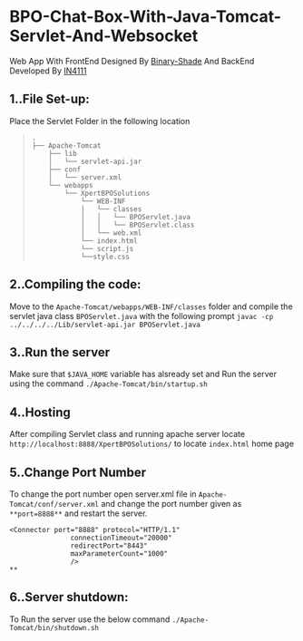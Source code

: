 # BPO-Chat-Box-With-Java-Tomcat-Servlet-And-Websocket
Web App With FrontEnd Designed By [Binary-Shade](https://github.com/Binary-Shade) And BackEnd Developed By [IN4111](https://github.com/IN4111)
## 1..File Set-up:
Place the Servlet Folder in the following location
>
> ```
> .
> ├── Apache-Tomcat
>     ├── lib
>     │   └── servlet-api.jar
>     ├── conf
>     │   └── server.xml
>     └── webapps
>         └── XpertBPOSolutions
>             └── WEB-INF
>             │   └── classes
>             │   │   └── BPOServlet.java
>             │   │   └── BPOServlet.class
>             │   └── web.xml
>             └── index.html
>             └── script.js
>             └──style.css  
> ```
## 2..Compiling the code:
Move to the ```Apache-Tomcat/webapps/WEB-INF/classes``` folder and compile the servlet java class ```BPOServlet.java```
with the following prompt
```javac -cp ../../../../Lib/servlet-api.jar BPOServlet.java```
## 3..Run the server
Make sure that ```$JAVA_HOME``` variable has alsready set and Run the server using the command
```./Apache-Tomcat/bin/startup.sh```
## 4..Hosting
After compiling Servlet class and running apache server locate ```http://localhost:8888/XpertBPOSolutions/``` to locate ```index.html``` home page
## 5..Change Port Number
To change the port number open server.xml file in ```Apache-Tomcat/conf/server.xml``` and change the port number given as ```**port=8888**``` and restart the server.
```**
<Connector port="8888" protocol="HTTP/1.1"
               connectionTimeout="20000"
               redirectPort="8443"
               maxParameterCount="1000"
               />
**
```
## 6..Server shutdown:
To Run the server use the below command
```./Apache-Tomcat/bin/shutdown.sh```

